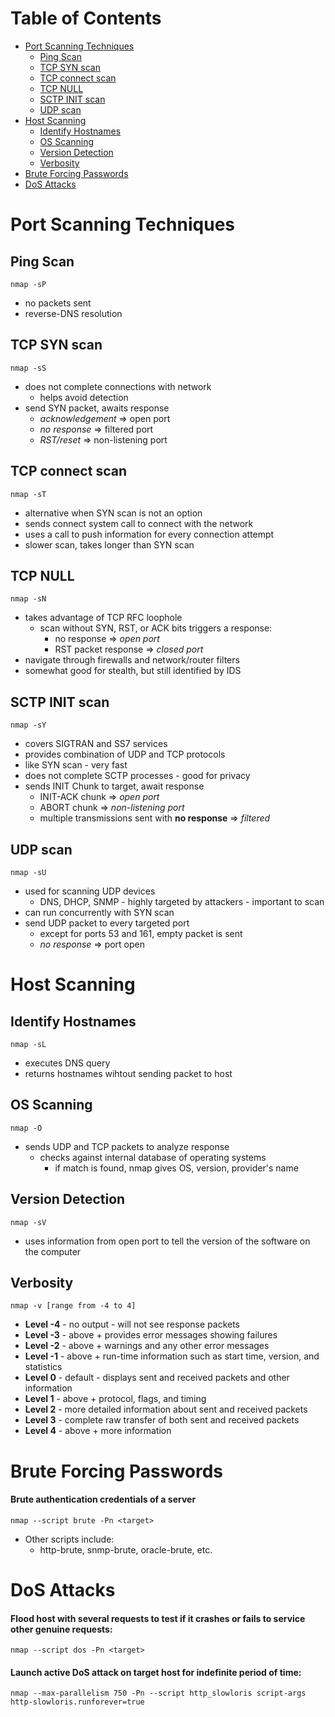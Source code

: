 # Table of Contents
- [Port Scanning Techniques](#port-scanning-techniques)
  - [Ping Scan](#ping-scan)
  - [TCP SYN scan](#tcp-syn-scan)
  - [TCP connect scan](#tcp-connect-scan)
  - [TCP NULL](#tcp-null)
  - [SCTP INIT scan](#sctp-init-scan)
  - [UDP scan](#udp-scan)
- [Host Scanning](#host-scanning)
  - [Identify Hostnames](#identify-hostnames)
  - [OS Scanning](#os-scanning)
  - [Version Detection](#version-detection)
  - [Verbosity](#verbosity)
- [Brute Forcing Passwords](#brute-forcing-passwords)
- [DoS Attacks](#dos-attacks)

# Port Scanning Techniques

## Ping Scan
    nmap -sP
- no packets sent
- reverse-DNS resolution

## TCP SYN scan
    nmap -sS
- does not complete connections with network
  - helps avoid detection
- send SYN packet, awaits response
  - *acknowledgement* => open port
  - *no response* => filtered port
  - *RST/reset* => non-listening port

## TCP connect scan
    nmap -sT
- alternative when SYN scan is not an option
- sends connect system call to connect with the network
- uses a call to push information for every connection attempt
- slower scan, takes longer than SYN scan

## TCP NULL
    nmap -sN
- takes advantage of TCP RFC loophole
  - scan without SYN, RST, or ACK bits triggers a response:
    - no response => *open port*
    - RST packet response => *closed port*
- navigate through firewalls and network/router filters
- somewhat good for stealth, but still identified by IDS

## SCTP INIT scan
    nmap -sY
- covers SIGTRAN and SS7 services
- provides combination of UDP and TCP protocols
- like SYN scan - very fast
- does not complete SCTP processes - good for privacy
- sends INIT Chunk to target, await response
  - INIT-ACK chunk => *open port*
  - ABORT chunk => *non-listening port*
  - multiple transmissions sent with **no response** => *filtered*

## UDP scan
    nmap -sU
- used for scanning UDP devices
  - DNS, DHCP, SNMP - highly targeted by attackers - important to scan
- can run concurrently with SYN scan
- send UDP packet to every targeted port
  - except for ports 53 and 161, empty packet is sent
  - *no response* => port open

# Host Scanning

## Identify Hostnames
    nmap -sL
- executes DNS query
- returns hostnames wihtout sending packet to host

## OS Scanning
    nmap -O
- sends UDP and TCP packets to analyze response
  - checks against internal database of operating systems
    - if match is found, nmap gives OS, version, provider's name

## Version Detection
    nmap -sV
- uses information from open port to tell the version of the software on the computer

## Verbosity
    nmap -v [range from -4 to 4]
- **Level -4** - no output - will not see response packets
- **Level -3** - above + provides error messages showing failures
- **Level -2** - above + warnings and any other error messages
- **Level -1** - above + run-time information such as start time, version, and statistics
- **Level 0** - default - displays sent and received packets and other information
- **Level 1** - above + protocol, flags, and timing
- **Level 2** - more detailed information about sent and received packets
- **Level 3** - complete raw transfer of both sent and received packets
- **Level 4** - above + more information

# Brute Forcing Passwords
#### Brute authentication credentials of a server
    nmap --script brute -Pn <target>
- Other scripts include:
  - http-brute, snmp-brute, oracle-brute, etc.

# DoS Attacks
#### Flood host with several requests to test if it crashes or fails to service other genuine requests:

    nmap --script dos -Pn <target>

#### Launch active DoS attack on target host for indefinite period of time:
   
    nmap --max-parallelism 750 -Pn --script http_slowloris script-args http-slowloris.runforever=true

